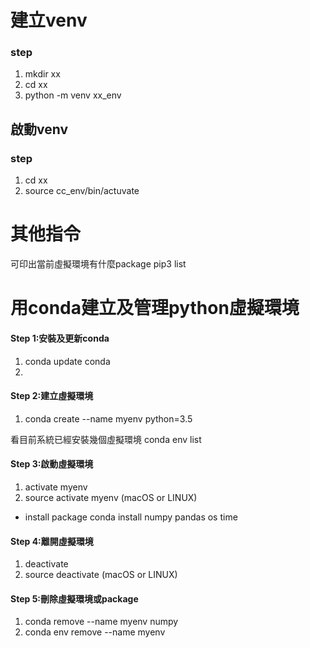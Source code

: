 # 建立venv
### step
1. mkdir xx
2. cd xx
3. python -m venv xx_env

## 啟動venv
### step
1. cd xx
2. source cc_env/bin/actuvate


# 其他指令
可印出當前虛擬環境有什麼package
pip3 list




# 用conda建立及管理python虛擬環境
#### Step 1:安裝及更新conda 
1. conda update conda
2. 
#### Step 2:建立虛擬環境
1. conda create --name myenv python=3.5

看目前系統已經安裝幾個虛擬環境
conda env list

####  Step 3:啟動虛擬環境
1. activate myenv
2. source activate myenv (macOS or LINUX)

- install package
conda install numpy pandas os time 

#### Step 4:離開虛擬環境
1. deactivate
2. source deactivate (macOS or LINUX)

#### Step 5:刪除虛擬環境或package
1. conda remove --name myenv numpy
2. conda env remove --name myenv


